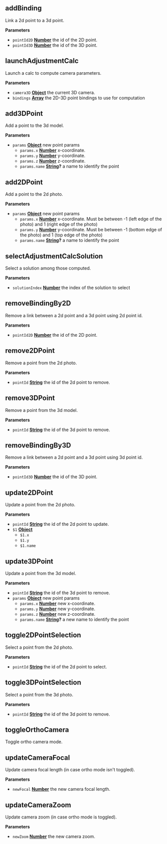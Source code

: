 <!-- Generated by documentation.js. Update this documentation by updating the source code. -->

## addBinding

Link a 2d point to a 3d point.

**Parameters**

-   `pointId2D` **[Number](https://developer.mozilla.org/docs/Web/JavaScript/Reference/Global_Objects/Number)** the id of the 2D point.
-   `pointId3D` **[Number](https://developer.mozilla.org/docs/Web/JavaScript/Reference/Global_Objects/Number)** the id of the 3D point.

## launchAdjustmentCalc

Launch a calc to compute camera parameters.

**Parameters**

-   `camera3D` **[Object](https://developer.mozilla.org/docs/Web/JavaScript/Reference/Global_Objects/Object)** the current 3D camera.
-   `bindings` **[Array](https://developer.mozilla.org/docs/Web/JavaScript/Reference/Global_Objects/Array)** the 2D-3D point bindings to use for computation

## add3DPoint

Add a point to the 3d model.

**Parameters**

-   `params` **[Object](https://developer.mozilla.org/docs/Web/JavaScript/Reference/Global_Objects/Object)** new point params
    -   `params.x` **[Number](https://developer.mozilla.org/docs/Web/JavaScript/Reference/Global_Objects/Number)** x-coordinate.
    -   `params.y` **[Number](https://developer.mozilla.org/docs/Web/JavaScript/Reference/Global_Objects/Number)** y-coordinate.
    -   `params.z` **[Number](https://developer.mozilla.org/docs/Web/JavaScript/Reference/Global_Objects/Number)** z-coordinate.
    -   `params.name` **[String](https://developer.mozilla.org/docs/Web/JavaScript/Reference/Global_Objects/String)?** a name to identify the point

## add2DPoint

Add a point to the 2d photo.

**Parameters**

-   `params` **[Object](https://developer.mozilla.org/docs/Web/JavaScript/Reference/Global_Objects/Object)** new point params
    -   `params.x` **[Number](https://developer.mozilla.org/docs/Web/JavaScript/Reference/Global_Objects/Number)** x-coordinate.
        Must be between -1 (left edge of the photo) and 1 (right edge of the photo)
    -   `params.y` **[Number](https://developer.mozilla.org/docs/Web/JavaScript/Reference/Global_Objects/Number)** y-coordinate.
        Must be between -1 (bottom edge of the photo) and 1 (top edge of the photo)
    -   `params.name` **[String](https://developer.mozilla.org/docs/Web/JavaScript/Reference/Global_Objects/String)?** a name to identify the point

## selectAdjustmentCalcSolution

Select a solution among those computed.

**Parameters**

-   `solutionIndex` **[Number](https://developer.mozilla.org/docs/Web/JavaScript/Reference/Global_Objects/Number)** the index of the solution to select

## removeBindingBy2D

Remove a link between a 2d point and a 3d point using 2d point id.

**Parameters**

-   `pointId2D` **[Number](https://developer.mozilla.org/docs/Web/JavaScript/Reference/Global_Objects/Number)** the id of the 2D point.

## remove2DPoint

Remove a point from the 2d photo.

**Parameters**

-   `pointId` **[String](https://developer.mozilla.org/docs/Web/JavaScript/Reference/Global_Objects/String)** the id of the 2d point to remove.

## remove3DPoint

Remove a point from the 3d model.

**Parameters**

-   `pointId` **[String](https://developer.mozilla.org/docs/Web/JavaScript/Reference/Global_Objects/String)** the id of the 3d point to remove.

## removeBindingBy3D

Remove a link between a 2d point and a 3d point using 3d point id.

**Parameters**

-   `pointId3D` **[Number](https://developer.mozilla.org/docs/Web/JavaScript/Reference/Global_Objects/Number)** the id of the 3D point.

## update2DPoint

Update a point from the 2d photo.

**Parameters**

-   `pointId` **[String](https://developer.mozilla.org/docs/Web/JavaScript/Reference/Global_Objects/String)** the id of the 2d point to update.
-   `$1` **[Object](https://developer.mozilla.org/docs/Web/JavaScript/Reference/Global_Objects/Object)** 
    -   `$1.x`  
    -   `$1.y`  
    -   `$1.name`  

## update3DPoint

Update a point from the 3d model.

**Parameters**

-   `pointId` **[String](https://developer.mozilla.org/docs/Web/JavaScript/Reference/Global_Objects/String)** the id of the 3d point to remove.
-   `params` **[Object](https://developer.mozilla.org/docs/Web/JavaScript/Reference/Global_Objects/Object)** new point params
    -   `params.x` **[Number](https://developer.mozilla.org/docs/Web/JavaScript/Reference/Global_Objects/Number)** new x-coordinate.
    -   `params.y` **[Number](https://developer.mozilla.org/docs/Web/JavaScript/Reference/Global_Objects/Number)** new y-coordinate.
    -   `params.z` **[Number](https://developer.mozilla.org/docs/Web/JavaScript/Reference/Global_Objects/Number)** new z-coordinate.
    -   `params.name` **[String](https://developer.mozilla.org/docs/Web/JavaScript/Reference/Global_Objects/String)?** a new name to identify the point

## toggle2DPointSelection

Select a point from the 2d photo.

**Parameters**

-   `pointId` **[String](https://developer.mozilla.org/docs/Web/JavaScript/Reference/Global_Objects/String)** the id of the 2d point to select.

## toggle3DPointSelection

Select a point from the 3d photo.

**Parameters**

-   `pointId` **[String](https://developer.mozilla.org/docs/Web/JavaScript/Reference/Global_Objects/String)** the id of the 3d point to remove.

## toggleOrthoCamera

Toggle ortho camera mode.

## updateCameraFocal

Update camera focal length (in case ortho mode isn't toggled).

**Parameters**

-   `newFocal` **[Number](https://developer.mozilla.org/docs/Web/JavaScript/Reference/Global_Objects/Number)** the new camera focal length.

## updateCameraZoom

Update camera zoom (in case ortho mode is toggled).

**Parameters**

-   `newZoom` **[Number](https://developer.mozilla.org/docs/Web/JavaScript/Reference/Global_Objects/Number)** the new camera zoom.
